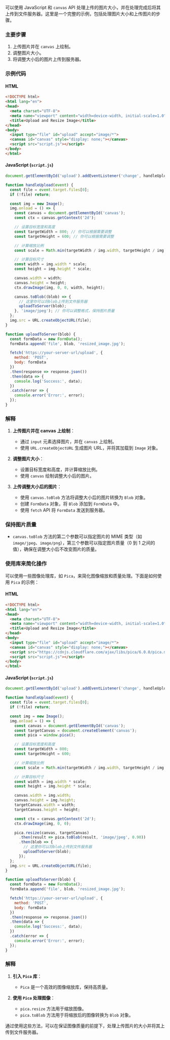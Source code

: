 可以使用 JavaScript 和 `canvas` API 处理上传的图片大小，并在处理完成后将其上传到文件服务器。这里是一个完整的示例，包括处理图片大小和上传图片的步骤。

### 主要步骤

1. 上传图片并在 `canvas` 上绘制。
2. 调整图片大小。
3. 将调整大小后的图片上传到服务器。

### 示例代码

#### HTML

```html
<!DOCTYPE html>
<html lang="en">
<head>
  <meta charset="UTF-8">
  <meta name="viewport" content="width=device-width, initial-scale=1.0">
  <title>Upload and Resize Image</title>
</head>
<body>
  <input type="file" id="upload" accept="image/*">
  <canvas id="canvas" style="display: none;"></canvas>
  <script src="script.js"></script>
</body>
</html>
```

#### JavaScript (`script.js`)

```javascript
document.getElementById('upload').addEventListener('change', handleUpload);

function handleUpload(event) {
  const file = event.target.files[0];
  if (!file) return;

  const img = new Image();
  img.onload = () => {
    const canvas = document.getElementById('canvas');
    const ctx = canvas.getContext('2d');

    // 设置目标宽度和高度
    const targetWidth = 800; // 你可以根据需要调整
    const targetHeight = 600; // 你可以根据需要调整

    // 计算缩放比例
    const scale = Math.min(targetWidth / img.width, targetHeight / img.height);

    // 计算目标尺寸
    const width = img.width * scale;
    const height = img.height * scale;

    canvas.width = width;
    canvas.height = height;
    ctx.drawImage(img, 0, 0, width, height);

    canvas.toBlob((blob) => {
      // 这里你可以将blob上传到文件服务器
      uploadToServer(blob);
    }, 'image/jpeg'); // 你可以调整格式，保持图片质量
  };
  img.src = URL.createObjectURL(file);
}

function uploadToServer(blob) {
  const formData = new FormData();
  formData.append('file', blob, 'resized_image.jpg');

  fetch('https://your-server-url/upload', {
    method: 'POST',
    body: formData
  })
  .then(response => response.json())
  .then(data => {
    console.log('Success:', data);
  })
  .catch(error => {
    console.error('Error:', error);
  });
}
```

### 解释

1. **上传图片并在 canvas 上绘制**：
   - 通过 `input` 元素选择图片，并在 `canvas` 上绘制。
   - 使用 `URL.createObjectURL` 生成图片 URL，并将其加载到 `Image` 对象。

2. **调整图片大小**：
   - 设置目标宽度和高度，并计算缩放比例。
   - 使用 `canvas` 绘制调整大小后的图片。

3. **上传调整大小后的图片**：
   - 使用 `canvas.toBlob` 方法将调整大小后的图片转换为 `Blob` 对象。
   - 创建 `FormData` 对象，将 `Blob` 添加到 `FormData` 中。
   - 使用 `fetch` API 将 `FormData` 发送到服务器。

### 保持图片质量

- `canvas.toBlob` 方法的第二个参数可以指定图片的 MIME 类型（如 `image/jpeg`、`image/png`），第三个参数可以指定图片质量（0 到 1 之间的值），确保在调整大小后不改变图片的质量。

### 使用库来简化操作

可以使用一些图像处理库，如 `Pica`，来简化图像缩放和质量处理。下面是如何使用 `Pica` 的示例：

#### HTML

```html
<!DOCTYPE html>
<html lang="en">
<head>
  <meta charset="UTF-8">
  <meta name="viewport" content="width=device-width, initial-scale=1.0">
  <title>Upload and Resize Image</title>
</head>
<body>
  <input type="file" id="upload" accept="image/*">
  <canvas id="canvas" style="display: none;"></canvas>
  <script src="https://cdnjs.cloudflare.com/ajax/libs/pica/6.0.0/pica.min.js"></script>
  <script src="script.js"></script>
</body>
</html>
```

#### JavaScript (`script.js`)

```javascript
document.getElementById('upload').addEventListener('change', handleUpload);

function handleUpload(event) {
  const file = event.target.files[0];
  if (!file) return;

  const img = new Image();
  img.onload = () => {
    const canvas = document.getElementById('canvas');
    const targetCanvas = document.createElement('canvas');
    const pica = window.pica();

    // 设置目标宽度和高度
    const targetWidth = 800;
    const targetHeight = 600;

    // 计算缩放比例
    const scale = Math.min(targetWidth / img.width, targetHeight / img.height);

    // 计算目标尺寸
    const width = img.width * scale;
    const height = img.height * scale;

    canvas.width = img.width;
    canvas.height = img.height;
    targetCanvas.width = width;
    targetCanvas.height = height;

    const ctx = canvas.getContext('2d');
    ctx.drawImage(img, 0, 0);

    pica.resize(canvas, targetCanvas)
      .then(result => pica.toBlob(result, 'image/jpeg', 0.90))
      .then(blob => {
        // 这里你可以将blob上传到文件服务器
        uploadToServer(blob);
      });
  };
  img.src = URL.createObjectURL(file);
}

function uploadToServer(blob) {
  const formData = new FormData();
  formData.append('file', blob, 'resized_image.jpg');

  fetch('https://your-server-url/upload', {
    method: 'POST',
    body: formData
  })
  .then(response => response.json())
  .then(data => {
    console.log('Success:', data);
  })
  .catch(error => {
    console.error('Error:', error);
  });
}
```

### 解释

1. **引入 `Pica` 库**：
   - `Pica` 是一个高效的图像缩放库，保持高质量。
   
2. **使用 `Pica` 处理图像**：
   - `pica.resize` 方法用于缩放图像。
   - `pica.toBlob` 方法用于将缩放后的图像转换为 `Blob` 对象。

通过使用这些方法，可以在保证图像质量的前提下，处理上传图片的大小并将其上传到文件服务器。
